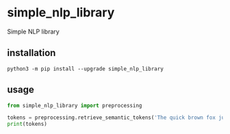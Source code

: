 # simple_nlp_library
Simple NLP library

## installation
```
python3 -m pip install --upgrade simple_nlp_library
```

## usage
```python
from simple_nlp_library import preprocessing

tokens = preprocessing.retrieve_semantic_tokens('The quick brown fox jumps over the lazy dog')
print(tokens)
```
